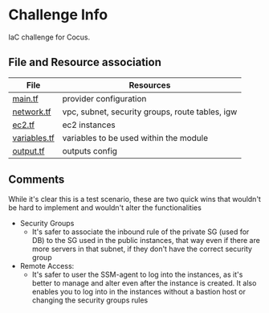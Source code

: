 # Challenge Info

IaC challenge for Cocus.

## File and Resource association

| File  | Resources  |
|---|---|
| [main.tf](main.tf)  | provider configuration   |
| [network.tf](network.tf)  | vpc, subnet, security groups, route tables, igw |
| [ec2.tf](ec2.tf)  | ec2 instances  |
| [variables.tf](variables.tf) | variables to be used within the module | 
| [output.tf](output.tf) | outputs config |

## Comments

While it's clear this is a test scenario, these are two quick wins that wouldn't be hard to implement and wouldn't alter the functionalities

* Security Groups
  * It's safer to associate the inbound rule of the private SG (used for DB) to the SG used in the public instances, that way even if there are more servers in that subnet, if they don't have the correct security group
* Remote Access:
  * It's safer to user the SSM-agent to log into the instances, as it's better to manage and alter even after the instance is created. It also enables you to log into in the instances without a bastion host or changing the security groups rules